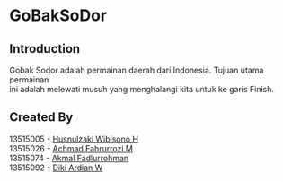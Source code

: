 # GoBakSoDor

## Introduction

Gobak Sodor adalah permainan daerah dari Indonesia. Tujuan utama permainan <br />
ini adalah melewati musuh yang menghalangi kita untuk ke garis Finish.

## Created By

13515005 - [Husnulzaki Wibisono H](https://www.fb.com/zack.ngirit) <br />
13515026 - [Achmad Fahrurrozi M](https://www.fb.com/ahmad.fahrur) <br />
13515074 - [Akmal Fadlurrohman](https://www.fb.com/robert.green.9883739) <br />
13515092 - [Diki Ardian W](https://www.fb.com/diki.ardian.33)